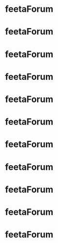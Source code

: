 # feetaForum
# feetaForum
# feetaForum
# feetaForum
# feetaForum
# feetaForum
# feetaForum
# feetaForum
# feetaForum
# feetaForum
# feetaForum
